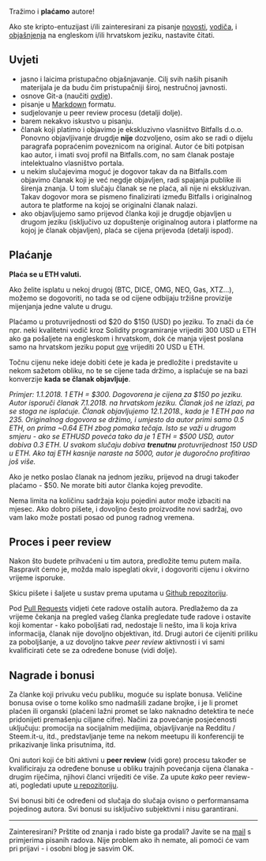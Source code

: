Tražimo i **plaćamo** autore!

Ako ste kripto-entuzijast i/ili zainteresirani za pisanje [novosti](https://bitfalls.com/category/news/), [vodiča](https://bitfalls.com/category/guides/), i [objašnjenja](https://bitfalls.com/category/essential/) na engleskom i/ili hrvatskom jeziku, nastavite čitati.

## Uvjeti

- jasno i laicima pristupačno objašnjavanje. Cilj svih naših pisanih materijala je da budu čim pristupačniji široj, nestručnoj javnosti.
- osnove Git-a (naučiti [ovdje](https://guides.github.com/)).
- pisanje u [Markdown](https://guides.github.com/features/mastering-markdown/) formatu.
- sudjelovanje u peer review procesu (detalji dolje).
- barem nekakvo iskustvo u pisanju.
- članak koji platimo i objavimo je ekskluzivno vlasništvo Bitfalls d.o.o. Ponovno objavljivanje drugdje **nije** dozvoljeno, osim ako se radi o dijelu paragrafa popraćenim poveznicom na original. Autor će biti potpisan kao autor, i imati svoj profil na Bitfalls.com, no sam članak postaje intelektualno vlasništvo portala.
- u nekim slučajevima moguć je dogovor takav da na Bitfalls.com objavimo članak koji je već negdje objavljen, radi spajanja publike ili širenja znanja. U tom slučaju članak se ne plaća, ali nije ni ekskluzivan. Takav dogovor mora se pismeno finalizirati između Bitfalls i originalnog autora te platforme na kojoj se originalni članak nalazi.
- ako objavljujemo samo prijevod članka koji je drugdje objavljen u drugom jeziku (isključivo uz dopuštenje originalnog autora i platforme na kojoj je članak objavljen), plaća se cijena prijevoda (detalji ispod).

## Plaćanje

**Plaća se u ETH valuti.**

Ako želite isplatu u nekoj drugoj (BTC, DICE, OMG, NEO, Gas, XTZ...), možemo se dogovoriti, no tada se od cijene odbijaju tržišne provizije mijenjanja jedne valute u drugu.

Plaćamo u protuvrijednosti od $20 do $150 (USD) po jeziku. To znači da će npr. neki kvalitetni vodič kroz Solidity programiranje vrijediti 300 USD u ETH ako ga pošaljete na engleskom i hrvatskom, dok će manja vijest poslana samo na hrvatskom jeziku poput [ove](https://bitfalls.com/hr/2017/09/11/switzerlands-chiasso-accept-bitcoin-tax-payments/) vrijediti 20 USD u ETH.

Točnu cijenu neke ideje dobiti ćete je kada je predložite i predstavite u nekom sažetom obliku, no te se cijene tada držimo, a isplaćuje se na bazi konverzije **kada se članak objavljuje**.

_Primjer: 1.1.2018. 1 ETH = $300. Dogovorena je cijena za $150 po jeziku. Autor isporuči članak 7.1.2018. na hrvatskom jeziku. Članak još ne izlazi, pa se stoga ne isplaćuje. Članak objavljujemo 12.1.2018., kada je 1 ETH pao na 235. Originalnog dogovora se držimo, i umjesto da autor primi samo 0.5 ETH, on prima ~0.64 ETH zbog pomaka tečaja. Isto se važi u drugom smjeru - ako se ETHUSD poveća tako da je 1 ETH = $500 USD, autor dobiva 0.3 ETH. U svakom slučaju dobiva **trenutnu** protuvrijednost 150 USD u ETH. Ako taj ETH kasnije naraste na 5000, autor je dugoročno profitirao još više._

Ako je netko poslao članak na jednom jeziku, prijevod na drugi također plaćamo - $50. Ne morate biti autor članka kojeg prevodite.

Nema limita na količinu sadržaja koju pojedini autor može izbaciti na mjesec. Ako dobro pišete, i dovoljno često proizvodite novi sadržaj, ovo vam lako može postati posao od punog radnog vremena.

## Proces i peer review

Nakon što budete prihvaćeni u tim autora, predložite temu putem maila. Raspravit ćemo je, možda malo ispeglati okvir, i dogovoriti cijenu i okvirno vrijeme isporuke.

Skicu pišete i šaljete u sustav prema uputama u [Github repozitoriju](https://github.com/Swader/bitfalls_content).

Pod [Pull Requests](https://github.com/Swader/bitfalls_content/pulls) vidjeti ćete radove ostalih autora. Predlažemo da za vrijeme čekanja na pregled vašeg članka pregledate tuđe radove i ostavite koji komentar - kako poboljšati rad, nedostaje li nešto, ima li koja kriva informacija, članak nije dovoljno objektivan, itd. Drugi autori će cijeniti priliku za poboljšanje, a uz dovoljno takve _peer review_ aktivnosti i vi sami kvalificirati ćete se za određene bonuse (vidi dolje).

## Nagrade i bonusi

Za članke koji privuku veću publiku, moguće su isplate bonusa. Veličine bonusa ovise o tome koliko smo nadmašili zadane brojke, i je li promet plaćen ili organski (plaćeni lažni promet se lako naknadno detektira te neće pridonijeti premašenju ciljane cifre). Načini za povećanje posjećenosti uključuju: promocija na socijalnim medijima, objavljivanje na Redditu / Steem.it-u, itd., predstavljanje teme na nekom meetupu ili konferenciji te prikazivanje linka prisutnima, itd.

Oni autori koji će biti aktivni u **peer review** (vidi gore) procesu također se kvalificiraju za određene bonuse u obliku trajnih povećanja cijena članaka - drugim riječima, njihovi članci vrijediti će više. Za upute *kako* peer review-ati, pogledati upute [u repozitoriju](https://github.com/Swader/bitfalls_content).

Svi bonusi biti će određeni od slučaja do slučaja ovisno o performansama pojedinog autora. Svi bonusi su isključivo subjektivni i nisu garantirani.

---

Zainteresirani? Prštite od znanja i rado biste ga prodali? Javite se na [mail][mail] s primjerima pisanih radova. Nije problem ako ih nemate, ali pomoći će vam pri prijavi - i osobni blog je sasvim OK.

[mail]: mailto:contact@bitfalls.com